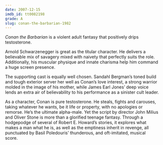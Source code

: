 ```yaml
---
date: 2007-12-15
imdb_id: tt0082198
grade: A
slug: conan-the-barbarian-1982
---
```


_Conan the Barbarian_ is a violent adult fantasy that positively drips testosterone.

Arnold Schwarzenegger is great as the titular character. He delivers a believable mix of savagery mixed with naivety that perfectly suits the role. Additionally, his muscular physique and innate charisma help him command a huge screen presence.

The supporting cast is equally well chosen. Sandahl Bergman’s toned build and tough exterior server her well as Conan’s love interest, a strong warrior molded in the image of his mother, while James Earl Jones’ deep voice lends an extra air of believability to his performance as a sinister cult leader.

As a character, Conan is pure testosterone. He steals, fights and carouses, taking whatever he wants, be it life or property, with no apologies or remorse. He’s the ultimate alpha-male. Yet the script by director John Milius and Oliver Stone is more than a glorified teenage fantasy. Through a hodgepodge of several of Robert E. Howard’s stories, it explores what makes a man what he is, as well as the emptiness inherit in revenge, all punctuated by Basil Poledouris’ thunderous, and oft-imitated, musical score.
